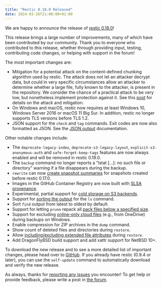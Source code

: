 ```yaml
---
title: "Restic 0.18.0 Released"
date: 2024-03-26T21:08:00+01:00
---
```


We are happy to announce the release of [restic 0.18.0](https://github.com/restic/restic/releases/tag/v0.18.0)!

This release brings a large number of improvements, many of which have been contributed by our community. Thank you to everyone who contributed to this release, whether through providing input, testing, contributing code changes, or helping with support in the forum!

The most important changes are:

- Mitigation for a potential attack on the content-defined chunking algorithm used by restic. The attack does not let an attacker decrypt data, but could in very specific circumstances allow an attacker to determine whether a large file, fully known to the attacker, is present in the repository. We consider the chance of a practical attack to be very low, but nonetheless implement protection against it. See this [post](https://github.com/restic/restic/issues/5291#issuecomment-2746146193) for details on the attack and mitigation.
- On Windows and macOS, restic now requires at least Windows 10, Windows Server 2016 or macOS 11 Big Sur. In addition, restic no longer supports TLS versions before TLS 1.2.
- JSON support for the `check` and `tag` commands. Exit codes are now also formatted as JSON. See the [JSON output](https://restic.readthedocs.io/en/stable/075_scripting.html#json-output) documentation.

Other notable changes include:

- The `deprecate-legacy-index`, `deprecate-s3-legacy-layout`, `explicit-s3-anonymous-auth` and `safe-forget-keep-tags` features are now always enabled and will be removed in restic 0.19.0.
- The `backup` command no longer reports a "lstat [...]: no such file or directory" warning if a file disappears during the backup.
- `rewrite` can now [create snapshot summaries](https://restic.readthedocs.io/en/stable/045_working_with_repos.html#removing-files-from-snapshots) for snapshots created before restic 0.17.0.
- Images in the GitHub Container Registry are now built with [SLSA provenance](https://restic.readthedocs.io/en/stable/developer_information.html#verifying-slsa-provenance-for-docker-images).
- Experimental, partial support for [cold storage on S3 backends](https://restic.readthedocs.io/en/stable/faq.html#are-cold-storages-supported).
- Support for [sorting the output](https://restic.readthedocs.io/en/stable/045_working_with_repos.html#listing-files-in-a-snapshot) for the `ls` command.
- Sort `find` output from latest to oldest by default.
- Support for letting `prune` repack all [pack files below a specified size](https://restic.readthedocs.io/en/stable/060_forget.html#customize-pruning).
- Support for excluding [online-only cloud files](https://restic.readthedocs.io/en/stable/040_backup.html#excluding-files) (e.g., from OneDrive) during backups on Windows.
- Enable compression for ZIP archives in the `dump` command.
- Show count of deleted files and directories during `restore`.
- Allow [including/excluding extended file attributes](https://restic.readthedocs.io/en/stable/050_restore.html#restoring-extended-file-attributes) during `restore`.
- Add DragonFlyBSD build support and add xattr support for NetBSD 10+.

To download the new release and to see a more detailed list of important changes, please head over to [GitHub](https://github.com/restic/restic/releases/tag/v0.18.0). If you already have restic (0.9.4 or later), you can use the `self-update` command to automatically download and verify the new release.

As always, thanks for [reporting any issues](https://github.com/restic/restic/issues/new/choose) you encounter! To get help or provide feedback, please write a post in [the forum](https://forum.restic.net).

